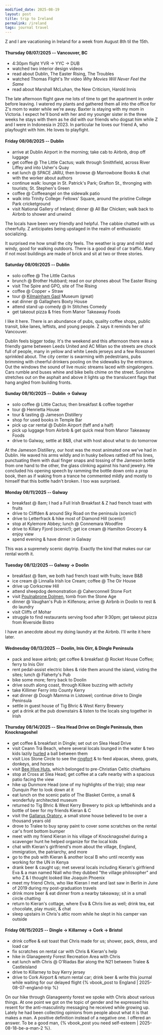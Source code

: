 ```yaml
---
modified_date: 2025-08-19
layout: post
title: trip to Ireland
permalink: /ireland
tags: journal travel
---
```


Z and I are vacationing in Ireland for a week from August 8th til the 15th.
<!--more-->

#### Thursday 08/07/2025 -- Vancouver, BC

- 4:30pm flight YVR -> YYC -> DUB
- watched two interior design videos
- read about Dublin, The Easter Rising, The Troubles
- watched Thomas Flight's 1hr video _Why Movies Will Never Feel the Same_
- read about Marshall McLuhan, the New Criticism, Harold Innis

The late afternoon flight gave me lots of time to get the apartment in order before leaving.
I watered my plants and gathered them all into the office for Z's mom to water while we're away.
Baxter is staying with my mom in Victoria.
I expect he'll bond with her and my younger sister in the three weeks he stays with them as he did with our friends who dogsat him while Z and I were in Indonesia in 2023.
In particular he loves our friend A, who playfought with him.
He loves to playfight.

#### Friday 08/08/2025 -- Dublin

- arrive at Dublin Airport in the morning; take cab to Airbnb, drop off luggage
- get coffee @ The Little Cactus; walk through Smithfield, across River Liffey and into Usher's Quay
- eat lunch @ SPACE JARU, then browse @ Marrowbone Books & chat with the worker about authors
- continue walk: lounge in St. Patrick's Park; Grafton St., thronging with tourists; St. Stephen's Green
- coffee @ Coffeeangel on the sidewalk patio
- walk into Trinity College: Fellows' Square, around the pristine College Park cricketground
- visit National Gallery of Ireland; dinner @ All Bar Chicken; walk back to Airbnb to shower and unwind

The locals have been very friendly and helpful.
The cabbie chatted with us cheerfully.
Z anticipates being upstaged in the realm of enthusiastic socializing.

It surprised me how small the city feels.
The weather is gray and mild and windy, good for walking outdoors.
There is a good deal of car traffic.
Many if not most buildings are made of brick and sit at two or three stories.

#### Saturday 08/09/2025 -- Dublin

- solo coffee @ The Little Cactus
- brunch @ Brother Hubbard; read on our phones about The Easter Rising
- visit The Spire and GPO, site of The Rising
- coffee @ Copper + Straw
- tour @ [Kilmainham Gaol](https://en.wikipedia.org/wiki/Kilmainham_Gaol) Museum (great)
- eat dinner @ Gallaghers Boxty House
- attend stand up comedy @ In Stitches Comedy
- get takeout pizza & fries from Manor Takeaway Foods

I like it here.
There is an abundance of pubs, quality coffee shops, public transit, bike lanes, leftists, and young people.
Z says it reminds her of Vancouver.

Dublin feels bigger today.
It's the weekend and this afternoon there was a friendly game between Leeds United and AC Milan so the streets are chock full of people, many in yellow and white Leeds jerseys and a few Rossoneri sprinkled about.
The city center is swarming with pedestrians, pubs brimming with cheerful drinkers pooling on the sidewalks by the entrance.
Out the windows the sound of live music streams laced with singalongers.
Cars rumble and buses whine and bike bells chime on the street.
Sunshine stretches out on the asphalt and above it lights up the translucent flags that hang angled from building fronts.

#### Sunday 08/10/2025 -- Dublin -> Galway

- solo coffee @ Little Cactus; then breakfast & coffee together
- tour @ Henrietta House
- tour & tasting @ Jameson Distillery
- shop for used books in Temple Bar
- pick up car rental @ Dublin Airport (faff and a half)
- pick up luggage from Airbnb & get quick meal from Manor Takeaway Foods
- drive to Galway, settle at B&B, chat with host about what to do tomorrow

At the Jameson Distillery, our host was the most animated one we've had in Dublin.
He waved his arms wildly and in husky bellows rattled off his lines, punctuating them with dual finger snaps and tossing of the Jameson bottle from one hand to the other, the glass clinking against his hand jewelry.
He concluded his opening speech by ramming the bottle down onto a prop book, then as if waking from a trance he commented mildly and mostly to himself that this bottle hadn't broken.
I too was surprised.

#### Monday 08/11/2025 -- Galway

- breakfast @ 8am; I had a Full Irish Breakfast & Z had french toast with fruits
- drive to Cliffden & around Sky Road on the peninsula (scenic!)
- drive to Letterfrack & hike most of Diamond Hill (scenic!)
- stop at Kylemore Abbey; lunch @ Connemara Woodfire
- drive to Killary Fjord (scenic!); get ice cream @ Hamilton Grocery & enjoy view
- spend evening & have dinner in Galway

This was a supremely scenic daytrip.
Exactly the kind that makes our car rental worth it.

#### Tuesday 08/12/2025 -- Galway -> Doolin

- breakfast @ 9am, we both had french toast with fruits; leave B&B
- ice cream @ Linnalla Irish Ice Cream; coffee @ The Oir House
- drive up Corkscrew Hill
- attend sheepdog demonstration @ Caherconnell Stone Fort
- visit [Poulnabrone Dolmen](https://en.wikipedia.org/wiki/Poulnabrone_dolmen), tomb from the Stone Age
- dinner @ Vaughan's Pub in Kilfenora; arrive @ Airbnb in Doolin to rest & do laundry
- visit Cliffs of Mohar
- struggle to find restaurants serving food after 9:30pm; get takeout pizza from Riverside Bistro

I have an anecdote about my doing laundry at the Airbnb.
I'll write it here later.

#### Wednesday 08/13/2025 -- Doolin, Inis Oirr, & Dingle Peninsula

- pack and leave airbnb; get coffee & breakfast @ Rocket House Coffee; ferry to Inis Oirr
- rent pedal-assist electric bikes & ride them around the island, visting the sites; lunch @ Flaherty's Pub
- bike some more; ferry back to Doolin
- drive south along coast, through Kilkee buzzing with activity
- take Killimer Ferry into County Kerry
- eat dinner @ Dough Mamma in Listowel; continue drive to Dingle Peninsula
- settle in guest house of Tig Bhric & West Kerry Brewery
- get a drink at the pub downstairs & listen to the locals sing together in Irish

#### Thursday 08/14/2025 -- Slea Head Drive on Dingle Peninsula, then Knocknagoshel

- get coffee & breakfast in Dingle; set out on Slea Head Drive
- visit Ceann Trá Beach, where several locals lounged in the water & two kids lazily [hurled](https://en.wikipedia.org/wiki/Hurling) a ball between them
- visit Lios Stone Circle to see the [ringfort](https://en.wikipedia.org/wiki/Ringfort) & to feed alpacas, sheep, goats, donkeys, and horses
- visit [Bee Hive Huts](https://en.wikipedia.org/wiki/Cloch%C3%A1n), which belonged to pre-Christian Celtic chieftains
- stop at Cross at Slea Head; get coffee at a cafe nearby with a spacious patio facing the view
- hike up Dunmore Head (one of my highlights of the trip); stop near Dunquin Pier to look down at it
- eat lunch on the scenic patio of The Blasket Centre, a small & wonderfuly architected museum
- returned to Tig Bhric & West Kerry Brewery to pick up leftbehinds and a bottle of beer for my friends Kieran & C
- visit the [Gallarus Oratory](https://en.wikipedia.org/wiki/Gallarus_Oratory), a small stone house believed to be over a thousand years old
- drove to Tralee to buy spray paint to cover some scratches on the rental car's front bottom bumper
- meet with my friend Kieran in his village of Knocknagoshel during a scavenger hunt he helped organize for the local kids
- chat with Kieran's girlfriend's mom about the village, England, immigration, the patriarchy, and more
- go to the pub with Kieran & another local B who until recently was working for the UN in Kenya
- drank beer & caught up; met several locals including Kieran's girlfriend Eva & a man named Niall who they dubbed "the village philosopher" and who Z & I thought looked like Joaquin Phoenix
- meet my friend Chris, who like Kieran I met and last saw in Berlin in June of 2019 during my post-graduation travels
- drink more beer & eat dinner from a nearby takeaway; sit in a small circle chatting
- return to Kieran's cottage, where Eva & Chris live as well; drink tea, eat chocolate, play music, & chat
- sleep upstairs in Chris's attic room while he slept in his camper van outside

#### Friday 08/15/2025 -- Dingle -> Killarney -> Cork -> Bristol

- drink coffee & eat toast that Chris made for us; shower, pack, dress, and load car
- fix scratches on rental car with Chris & Kieran's help
- hike in Glanageenty Forest Recreation Area with Chris
- eat lunch with Chris @ O'Riadas Bar along the N21 between Tralee & Castleisland
- drive to Killarney to buy Kerry jersey
- drive to Cork Airport & return rental car; drink beer & write this journal while waiting for our delayed flight {% vbook_post to England | 2025-08-07-england-trip %}

On our hike through Glanageenty forest we spoke with Chris about various things.
At one point we got on the topic of gender and he expressed his resent for the anti-masculinity messaging he received while growing up.
Lately he had been collecting opinions from people about what it is that makes a man.
A positive definition instead of a negative one.
I offered an answer.
To be a good man, {% vbook_post you need self-esteem | 2025-08-18-be-a-man-2 %}.